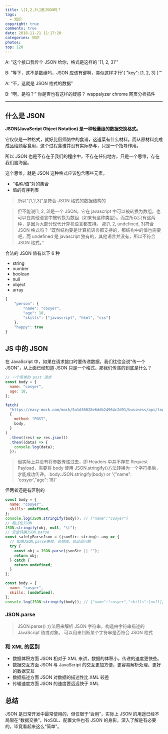 ```yaml
---
title: \[1,2,3\]是JSON吗？
tags:
  - 知识
copyright: true
comments: true
date: 2018-11-21 11:17:20
categories: 知识
photos:
top: 120
---
```


A: “这个接口我传个 JSON 给你，格式是这样的 '[1, 2, 3]'”

B: “等下，这不是数组吗，JSON 应该有键啊，类似这样才行'{ "key": [1, 2, 3] }'”

A: “不，这就是 JSON 格式的数据”

B: “啊，是吗？”
你是否也有这样的疑惑？ wappalyzer chrome 网页分析插件

---

<!-- more -->

## 什么是 JSON

**JSON(JavaScript Object Notation) 是一种轻量级的数据交换格式。**

它仅仅是一种格式，就好比厨师脑中的食谱，这道菜有什么材料。而从原材料变成成品给顾客食用，这个过程食谱并没有实际参与，只是一个指导作用。

所以 JSON 也是不存在于我们的程序中，不存在任何地方，只是一个思维，存在我们脑海里。

这个思维，就是 JSON 这种格式应该包含哪些元素。

- “名称/值”对的集合
- 值的有序列表

> 所以"[1,2,3]"是符合 JSON 格式的数据结构的

> 但不能说[1, 2, 3]是一个 JSON，它在 javascript 中可以被转换为数组，也可以在其他语言中被转换为数组（如果有这种类型）。而之所以只有这两种，是因为大部分现代计算机语言都支持。
> 那[1, 2, undefined, 3]符合 JSON 格式吗？
> “既然结构要是计算机语言都支持的，那结构中的值也需要吧，而 undefined 是 javascript 独有的，其他语言并没有，所以不符合 JSON 格式。”

合法的 JSON 值有以下 6 种

- string
- number
- boolean
- null
- object
- array

```javascript
{
    "person": {
        "name": "cosyer",
        "age": 18,
        "skills": ["javascript", "html", "css"]
    },
    "happy": true
}
```

## JS 中的 JSON

在 JavaScript 中，如果在请求接口时要传递数据，我们往往会说“传一个 JSON”，从上面已经知道 JSON 只是一个格式，那我们传递的到底是什么？

```javascript
// 一个简单的 post 请求
const body = {
  name: "cosyer",
  age: 18,
};

fetch(
  "https://easy-mock.com/mock/5a1d30028e6ddb24964c2d91/business/api/login",
  {
    method: "POST",
    body,
  }
)
  .then((res) => res.json())
  .then((data) => {
    console.log(data);
  });
```

> 但实际上并没有将参数传递过去，即 Headers 中并不存在 Request Payload，需要将 body 使用 JSON.stringify()方法转换为一个字符串后，才能成功传递。
> body:JSON.stringify(body) or '{"name": 'cosyer',"age": 18}'

但两者还是有区别的

```javascript
const body = {
  name: "cosyer",
  skills: undefined,
};
console.log(JSON.stringify(body)); // {"name":"cosyer"}
// 格式化JSON
JSON.stringify(obj, null, "\t");
// 安全转换JSON.parse
const safelyParseJson = (jsonStr: string): any => {
  // 如果JSON.parse失败，会抛错，会出现问题
  try {
    const obj = JSON.parse(jsonStr || "");
    return obj;
  } catch {
    return undefined;
  }
};
```

```javascript
const body = {
  name: "cosyer",
  skills: [undefined],
};
console.log(JSON.stringify(body)); // {"name":"cosyer","skills":[null]}。
```

### JSON.parse

> JSON.parse() 方法用来解析 JSON 字符串，构造由字符串描述的 JavaScript 值或对象。
> 可以用来判断某个字符串是否符合 JSON 格式

### 和 XML 的区别

- 数据体积方面
  JSON 相对于 XML 来讲，数据的体积小，传递的速度更快些。
- 数据交互方面
  JSON 与 JavaScript 的交互更加方便，更容易解析处理，更好的数据交互
- 数据描述方面
  JSON 对数据的描述性比 XML 较差
- 传输速度方面
  JSON 的速度要远远快于 XML

## 总结

JSON 是日常开发中最常使用的，但仅限于“会用”，实际上 JSON 的用途已经不局限在“数据交换”，NoSQL、配置文件也有 JSON 的身影，深入了解是有必要的，毕竟看起来这么“简单”。
